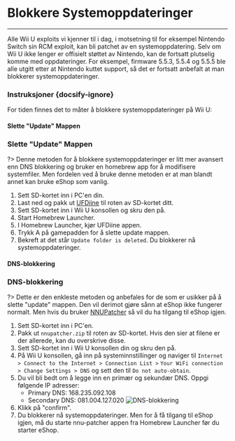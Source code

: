 # Blokkere Systemoppdateringer
---
Alle Wii U exploits vi kjenner til i dag, i motsetning til for eksempel Nintendo Switch sin RCM exploit, kan bli patchet av en systemoppdatering. Selv om Wii U ikke lenger er offisielt støttet av Nintendo, kan de fortsatt plutselig komme med oppdateringer. For eksempel, firmware 5.5.3, 5.5.4 og 5.5.5 ble alle utgitt etter at Nintendo kuttet support, så det er fortsatt anbefalt at man blokkerer systemoppdateringer.

### Instruksjoner {docsify-ignore}

For tiden finnes det to måter å blokkere systemoppdateringer på Wii U:
<!-- tabs:start -->

#### **Slette "Update" Mappen**

### Slette "Update" Mappen

?> Denne metoden for å blokkere systemoppdateringer er litt mer avansert enn DNS blokkering og bruker en homebrew app for å modifisere systemfiler. Men fordelen ved å bruke denne metoden er at man blandt annet kan bruke eShop som vanlig.
1. Sett SD-kortet inn i PC'en din.
1. Last ned og pakk ut [UFDiine](https://github.com/GaryOderNichts/UFDiine/releases) til roten av SD-kortet ditt.
1. Sett SD-kortet inn i Wii U konsollen og skru den på.
1. Start Homebrew Launcher.
1. I Homebrew Launcher, kjør UFDiine appen.
1. Trykk A på gamepadden for å slette update mappen.
1. Bekreft at det står `Update folder is deleted`. Du blokkerer nå systemoppdateringer.

#### **DNS-blokkering**

### DNS-blokkering

?> Dette er den enkleste metoden og anbefales for de som er usikker på å slette "update" mappen. Den vil derimot gjøre sånn at eShop ikke fungerer normalt. Men hvis du bruker [NNUPatcher](https://wiiubru.com/appstore/zips/nnupatcher.zip) så vil du ha tilgang til eShop igjen.
1. Sett SD-kortet inn i PC'en.
1. Pakk ut `nnupatcher.zip` til roten av SD-kortet. Hvis den sier at filene er der allerede, kan du overskrive disse.
1. Sett SD-kortet inn i Wii U konsollen din og skru den på.
1. På Wii U konsollen, gå inn på systeminnstillinger og naviger til `Internet > Connect to the Internet > Connection List >` `Your WiFi connection > Change Settings > DNS` og sett den til `Do not auto-obtain`.
1. Du vil bli bedt om å legge inn en primær og sekundær DNS. Oppgi følgende IP adresser:
    - Primary DNS: 168.235.092.108
    - Secondary DNS: 081.004.127.020 <img src="docs/assets/img/DNS.png" alt="DNS-blokkering" />
1. Klikk på "confirm".
1. Du blokkerer nå systemoppdateringer. Men for å få tilgang til eShop igjen, må du starte nnu-patcher appen fra Homebrew Launcher før du starter eShop.

<!-- tabs:end -->
